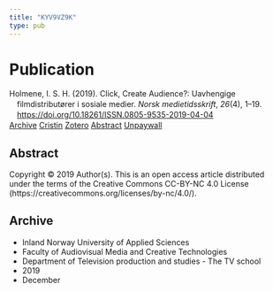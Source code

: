 ```yaml
---
title: "KYV9VZ9K"
type: pub
---
```

<h1>Publication</h1>
<article id="csl-bib-container-KYV9VZ9K" class="csl-bib-container">
  <div class="csl-bib-body" style="line-height: 1.35; padding-left: 1em; text-indent:-1em;">
  <div class="csl-entry">Holmene, I. S. H. (2019). Click, Create Audience?: Uavhengige filmdistribut&#xF8;rer i sosiale medier. <i>Norsk medietidsskrift</i>, <i>26</i>(4), 1&#x2013;19. <a href="https://doi.org/10.18261/ISSN.0805-9535-2019-04-04">https://doi.org/10.18261/ISSN.0805-9535-2019-04-04</a></div>
</div>
  <div class="csl-bib-buttons">
    <a href="#taxonomy-article-KYV9VZ9K" class="csl-bib-button">Archive</a>
    <a href="https://app.cristin.no/results/show.jsf?id=1758762" alt="Cristin URL" class="csl-bib-button">Cristin</a>
    <a href="http://zotero.org/groups/5402882/items/KYV9VZ9K" alt="Zotero URL" class="csl-bib-button">Zotero</a>
    <a href="#abstract-article-KYV9VZ9K" class="csl-bib-button">Abstract</a>
    <a href="https://www.idunn.no/file/pdf/67167427/click_create_audience.pdf" class="csl-bib-button">Unpaywall</a>
  </div>
  <div id="csl-bib-meta-container-KYV9VZ9K"></div>
</article>
<div id="csl-bib-meta-KYV9VZ9K" class="csl-bib-meta">
  <article id="abstract-article-KYV9VZ9K" class="abstract-article">
    <h1>Abstract</h1>
    Copyright © 2019 Author(s). This is an open access article distributed under the terms of the Creative Commons CC-BY-NC 4.0 License (https://creativecommons.org/licenses/by-nc/4.0/).
  </article>
  <article id="taxonomy-article-KYV9VZ9K" class="taxonomy-article">
    <h1>Archive</h1>
    <ul>
      <li>Inland Norway University of Applied Sciences</li>
      <li>Faculty of Audiovisual Media and Creative Technologies</li>
      <li>Department of Television production and studies - The TV school</li>
      <li>2019</li>
      <li>December</li>
    </ul>
  </article>
</div>
